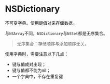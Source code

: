 # NSDictionary

不可变字典。使用键值对来存储数据。

与`NSArray`不同，`NSDictionary`与`NSSet`都是无序集合。

> 无序集合：存储顺序与添加顺序无关。

使用字典时，需要注意以下几点：

- 键与值成对出现；
- 键与值都不能为nil；
- 一个字典中，不存在重复键




